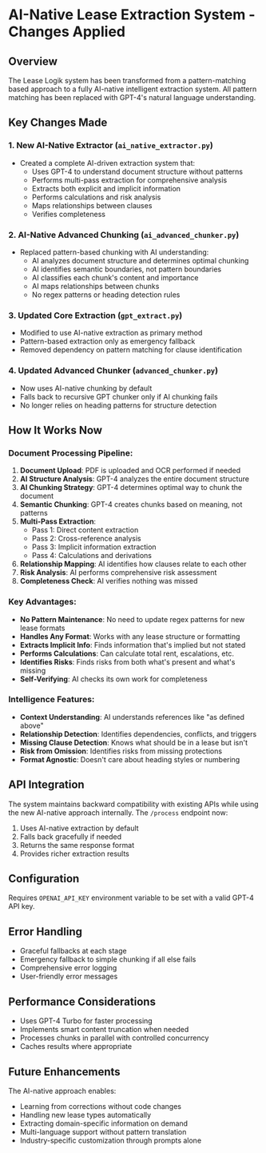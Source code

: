 # AI-Native Lease Extraction System - Changes Applied

## Overview
The Lease Logik system has been transformed from a pattern-matching based approach to a fully AI-native intelligent extraction system. All pattern matching has been replaced with GPT-4's natural language understanding.

## Key Changes Made

### 1. **New AI-Native Extractor** (`ai_native_extractor.py`)
- Created a complete AI-driven extraction system that:
  - Uses GPT-4 to understand document structure without patterns
  - Performs multi-pass extraction for comprehensive analysis
  - Extracts both explicit and implicit information
  - Performs calculations and risk analysis
  - Maps relationships between clauses
  - Verifies completeness

### 2. **AI-Native Advanced Chunking** (`ai_advanced_chunker.py`)
- Replaced pattern-based chunking with AI understanding:
  - AI analyzes document structure and determines optimal chunking
  - AI identifies semantic boundaries, not pattern boundaries
  - AI classifies each chunk's content and importance
  - AI maps relationships between chunks
  - No regex patterns or heading detection rules

### 3. **Updated Core Extraction** (`gpt_extract.py`)
- Modified to use AI-native extraction as primary method
- Pattern-based extraction only as emergency fallback
- Removed dependency on pattern matching for clause identification

### 4. **Updated Advanced Chunker** (`advanced_chunker.py`)
- Now uses AI-native chunking by default
- Falls back to recursive GPT chunker only if AI chunking fails
- No longer relies on heading patterns for structure detection

## How It Works Now

### Document Processing Pipeline:
1. **Document Upload**: PDF is uploaded and OCR performed if needed
2. **AI Structure Analysis**: GPT-4 analyzes the entire document structure
3. **AI Chunking Strategy**: GPT-4 determines optimal way to chunk the document
4. **Semantic Chunking**: GPT-4 creates chunks based on meaning, not patterns
5. **Multi-Pass Extraction**:
   - Pass 1: Direct content extraction
   - Pass 2: Cross-reference analysis
   - Pass 3: Implicit information extraction
   - Pass 4: Calculations and derivations
6. **Relationship Mapping**: AI identifies how clauses relate to each other
7. **Risk Analysis**: AI performs comprehensive risk assessment
8. **Completeness Check**: AI verifies nothing was missed

### Key Advantages:
- **No Pattern Maintenance**: No need to update regex patterns for new lease formats
- **Handles Any Format**: Works with any lease structure or formatting
- **Extracts Implicit Info**: Finds information that's implied but not stated
- **Performs Calculations**: Can calculate total rent, escalations, etc.
- **Identifies Risks**: Finds risks from both what's present and what's missing
- **Self-Verifying**: AI checks its own work for completeness

### Intelligence Features:
- **Context Understanding**: AI understands references like "as defined above"
- **Relationship Detection**: Identifies dependencies, conflicts, and triggers
- **Missing Clause Detection**: Knows what should be in a lease but isn't
- **Risk from Omission**: Identifies risks from missing protections
- **Format Agnostic**: Doesn't care about heading styles or numbering

## API Integration
The system maintains backward compatibility with existing APIs while using the new AI-native approach internally. The `/process` endpoint now:
1. Uses AI-native extraction by default
2. Falls back gracefully if needed
3. Returns the same response format
4. Provides richer extraction results

## Configuration
Requires `OPENAI_API_KEY` environment variable to be set with a valid GPT-4 API key.

## Error Handling
- Graceful fallbacks at each stage
- Emergency fallback to simple chunking if all else fails
- Comprehensive error logging
- User-friendly error messages

## Performance Considerations
- Uses GPT-4 Turbo for faster processing
- Implements smart content truncation when needed
- Processes chunks in parallel with controlled concurrency
- Caches results where appropriate

## Future Enhancements
The AI-native approach enables:
- Learning from corrections without code changes
- Handling new lease types automatically
- Extracting domain-specific information on demand
- Multi-language support without pattern translation
- Industry-specific customization through prompts alone

